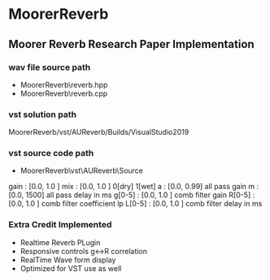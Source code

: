 # MoorerReverb
Moorer Reverb Research Paper Implementation
-----

### wav file source path
* MoorerReverb\reverb.hpp
* MoorerReverb\reverb.cpp


### vst solution path
MoorerReverb/vst/AUReverb/Builds/VisualStudio2019

### vst source code path
* MoorerReverb\vst\AUReverb\Source

gain 	: [0.0, 1.0 ]
mix	    : [0.0, 1.0 ]	0[dry] 1[wet]
a	    : [0.0, 0.99]	all pass gain
m	    : [0.0, 1500]	all pass delay in ms
g[0-5]	: [0.0, 1.0 ]	comb filter gain
R[0-5]	: [0.0, 1.0 ]	comb filter coefficient lp
L[0-5]	: [0.0, 1.0 ]	comb filter delay in ms

### Extra Credit Implemented
* Realtime Reverb PLugin
* Responsive controls g<->R correlation
* RealTime Wave form display
* Optimized for VST use as well